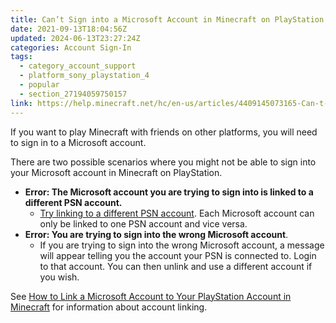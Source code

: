 ```yaml
---
title: Can’t Sign into a Microsoft Account in Minecraft on PlayStation
date: 2021-09-13T18:04:56Z
updated: 2024-06-13T23:27:24Z
categories: Account Sign-In
tags:
  - category_account_support
  - platform_sony_playstation_4
  - popular
  - section_27194059750157
link: https://help.minecraft.net/hc/en-us/articles/4409145073165-Can-t-Sign-into-a-Microsoft-Account-in-Minecraft-on-PlayStation
---
```


If you want to play Minecraft with friends on other platforms, you will need to sign in to a Microsoft account.

There are two possible scenarios where you might not be able to sign into your Microsoft account in Minecraft on PlayStation.

- **Error: The Microsoft account you are trying to sign into is linked to a different PSN account.**
  - [Try linking to a different PSN account](./How-to-Link-and-Unlink-Microsoft-and-PlayStation-Accounts-in-Minecraft-Bedrock-Edition.md). Each Microsoft account can only be linked to one PSN account and vice versa.
- **Error: You are trying to sign into the wrong Microsoft account**.
  - If you are trying to sign into the wrong Microsoft account, a message will appear telling you the account your PSN is connected to. Login to that account. You can then unlink and use a different account if you wish.

See [How to Link a Microsoft Account to Your PlayStation Account in Minecraft](./How-to-Link-and-Unlink-Microsoft-and-PlayStation-Accounts-in-Minecraft-Bedrock-Edition.md) for information about account linking.
